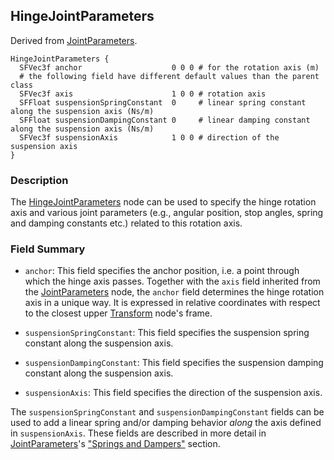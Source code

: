 ## HingeJointParameters

Derived from [JointParameters](jointparameters.md).

```
HingeJointParameters {
  SFVec3f anchor                    0 0 0 # for the rotation axis (m)
  # the following field have different default values than the parent class
  SFVec3f axis                      1 0 0 # rotation axis
  SFFloat suspensionSpringConstant  0     # linear spring constant along the suspension axis (Ns/m)
  SFFloat suspensionDampingConstant 0     # linear damping constant along the suspension axis (Ns/m)
  SFVec3f suspensionAxis            1 0 0 # direction of the suspension axis
}
```

### Description

The [HingeJointParameters](#hingejointparameters) node can be used to specify the hinge rotation axis and various joint parameters (e.g., angular position, stop angles, spring and damping constants etc.) related to this rotation axis.

### Field Summary

- `anchor`: This field specifies the anchor position, i.e. a point through which the hinge axis passes.
Together with the `axis` field inherited from the [JointParameters](jointparameters.md) node, the `anchor` field determines the hinge rotation axis in a unique way.
It is expressed in relative coordinates with respect to the closest upper [Transform](transform.md) node's frame.

- `suspensionSpringConstant`: This field specifies the suspension spring constant along the suspension axis.

- `suspensionDampingConstant`: This field specifies the suspension damping constant along the suspension axis.

- `suspensionAxis`: This field specifies the direction of the suspension axis.

The `suspensionSpringConstant` and `suspensionDampingConstant` fields can be used to add a linear spring and/or damping behavior *along* the axis defined in `suspensionAxis`.
These fields are described in more detail in [JointParameters](jointparameters.md)'s ["Springs and Dampers"](jointparameters.md#springs-and-dampers) section.
